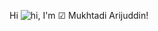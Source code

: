 Hi  ![hi](https://github.com/user-attachments/assets/d7a970cd-e986-4c9b-9bdf-2b94d5175bef), I'm ☑ Mukhtadi Arijuddin!
